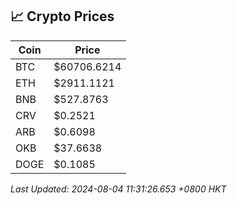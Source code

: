 ## 📈 Crypto Prices

| Coin | Price |
| ---- | ----- |
| BTC | $60706.6214 |
| ETH | $2911.1121 |
| BNB | $527.8763 |
| CRV | $0.2521 |
| ARB | $0.6098 |
| OKB | $37.6638 |
| DOGE | $0.1085 |

_Last Updated: 2024-08-04 11:31:26.653 +0800 HKT_